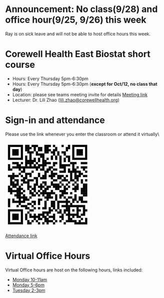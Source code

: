 # Announcement: No class(9/28) and office hour(9/25, 9/26) this week 
Ray is on sick leave and will not be able to host office hours this week. 
 
# Corewell Health East Biostat short course
- Hours: Every Thursday 5pm-6:30pm
- Hours: Every Thursday 5pm-6:30pm (**except for Oct/12, no class that day**)
- Location: please see teams meeting invite for details [Meeting link](https://teams.microsoft.com/l/meetup-join/19%3ameeting_OTI3M2NhNTUtOGVkZC00MTJkLThlYzAtM2JhMmYzNWM0ODll%40thread.v2/0?context=%7b%22Tid%22%3a%22cdd54c65-309c-4671-a6f8-5b2bc58782ff%22%2c%22Oid%22%3a%22de0d7a7d-b968-4516-9ea5-4dc2f0629217%22%7d)
- Lecturer: Dr. Lili Zhao (<lili.zhao@corewellhealth.org>) 

# Sign-in and attendance 

Please use the link whenever you enter the classroom or attend it virtually\

![QR code](https://raw.githubusercontent.com/yungclee/Corewell/main/Attendance_QR.png)

[Attendance link](https://forms.office.com/Pages/ResponsePage.aspx?id=ZUzVzZwwcUam-FsrxYeC_624GKUdbHJEtl-TphSoVWxUMVNZTlA0SlQzOFkzVkRVU0VGQTBBOVNOTi4u)

# Virtual Office Hours

Virtual Office hours are host on the following hours, links included:

- [Monday 10-11am](https://teams.microsoft.com/l/meetup-join/19%3ameeting_N2FlZmJiZmUtOTNjNC00YjRhLWJkMzItMjkzMTdkNDE0ODdh%40thread.v2/0?context=%7b%22Tid%22%3a%22cdd54c65-309c-4671-a6f8-5b2bc58782ff%22%2c%22Oid%22%3a%22a518b8ad-6c1d-4472-b65f-93a614a8556c%22%7d)
- [Monday 5-6pm](https://teams.microsoft.com/l/meetup-join/19%3ameeting_NGE2YzA1NTMtY2QxNS00MDMxLTlkMTUtMjlhOTM0Yjc3ZWQ1%40thread.v2/0?context=%7b%22Tid%22%3a%22cdd54c65-309c-4671-a6f8-5b2bc58782ff%22%2c%22Oid%22%3a%22a518b8ad-6c1d-4472-b65f-93a614a8556c%22%7d)
- [Tuesday 2-3pm](https://teams.microsoft.com/l/meetup-join/19%3ameeting_YWVmMDQ4OGMtOTE0Mi00ZWE5LThiNWYtMjNiZTJjNWRlYmI5%40thread.v2/0?context=%7b%22Tid%22%3a%22cdd54c65-309c-4671-a6f8-5b2bc58782ff%22%2c%22Oid%22%3a%22a518b8ad-6c1d-4472-b65f-93a614a8556c%22%7d)
